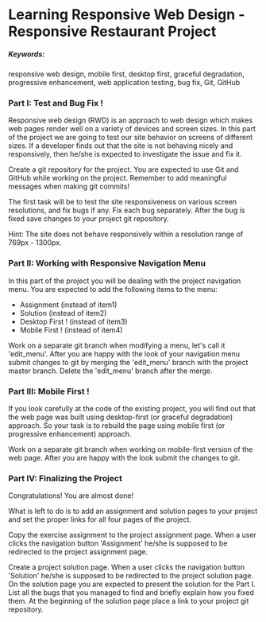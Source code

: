 <h1> Learning Responsive Web Design - Responsive Restaurant Project </h1>

<h5>Keywords:</h5>
<p>
    responsive web design, mobile first, desktop first, graceful degradation, progressive enhancement,
    web application testing, bug fix, Git, GitHub
</p>


<h3>Part I: Test and Bug Fix !</h3>
<p>
	Responsive web design (RWD) is an approach to web design which makes web pages render well 
	on a variety of devices and screen sizes. In this part of the project we are going
	to test our site behavior on screens of different sizes. If a developer finds out that the site is not
	behaving nicely and responsively, then he/she is expected to investigate the issue and fix it.
</p>
<p>
        Create a git repository for the project. You are expected to use Git and GitHub while working
	on the project. Remember to add meaningful messages when making git commits!
</p>

<p>
	The first task will be to test the site responsiveness on various screen resolutions, 
	and fix bugs if any. Fix each bug separately. After the bug is fixed save changes to your
	project git repository. 
</p>

<p>
	Hint: The site does not behave responsively within a resolution range of 769px - 1300px.
</p>

<h3> Part II: Working with Responsive Navigation Menu </h3>
<p>
	In this part of the project you will be dealing with the project navigation menu.
	You are expected to add the following items to the menu:
	<ul>
	    <li>Assignment (instead of item1)</li>
	    <li>Solution (instead of item2)</li>
	    <li>Desktop First ! (instead of item3)</li>
	    <li>Mobile First ! (instead of item4)</li>
	</ul>
</p>

<p>
	Work on a separate git branch when modifying a menu, let's call it 'edit_menu'. 
	After you are happy with the look of your navigation menu submit changes to git
	by merging the 'edit_menu' branch with the project master branch. Delete the 
	'edit_menu' branch after the merge.
</p>

<h3>Part III: Mobile First !</h3>
<p>
	If you look carefully at the code of the existing project, you will find out that
	the web page was built using desktop-first (or graceful degradation) approach. 
	So your task is to rebuild the page using mobile first (or progressive enhancement) 
	approach. 
</p>
<p>
	Work on a separate git branch when working on mobile-first version of the web page.
	After you are happy with the look submit the changes to git.
</p>

<h3>Part IV: Finalizing the Project</h3>
<p>
	Congratulations! You are almost done!
</p>
<p>
	What is left to do is to add an assignment and solution pages to your project and
	set the proper links for all four pages of the project.
</p>
<p>
	Copy the exercise assignment to the project assignment page. When a user clicks
	the navigation button 'Assignment' he/she is supposed to be redirected to 
	the project assignment page.
</p>
<p>
	Create a project solution page. When a user clicks the navigation button 'Solution'
	he/she is supposed to be redirected to the project solution page. On the solution 
	page you are expected to present the solution for the Part I. List all the bugs
	that you managed to find and briefly explain how you fixed them. At the beginning
	of the solution page place a link to your project git repository. 
</p>


